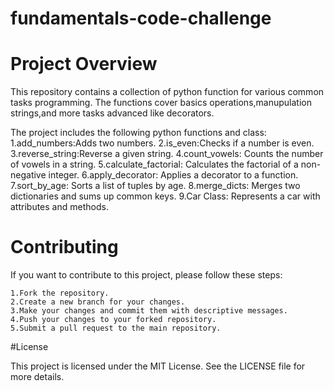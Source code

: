 # fundamentals-code-challenge

# Project Overview
This repository contains a collection of python function for various common tasks programming.
The functions cover basics operations,manupulation strings,and more tasks advanced like decorators.


The project includes the following python functions and class:
     1.add_numbers:Adds two numbers.
     2.is_even:Checks if a number is even.
     3.reverse_string:Reverse a given string.
     4.count_vowels: Counts the number of vowels in a string.
     5.calculate_factorial: Calculates the factorial of a non-negative integer.
     6.apply_decorator: Applies a decorator to a function.
     7.sort_by_age: Sorts a list of tuples by age.
     8.merge_dicts: Merges two dictionaries and sums up common keys.
     9.Car Class: Represents a car with attributes and methods.
# Contributing

If you want to contribute to this project, please follow these steps:

    1.Fork the repository.
    2.Create a new branch for your changes.
    3.Make your changes and commit them with descriptive messages.
    4.Push your changes to your forked repository.
    5.Submit a pull request to the main repository.

#License

This project is licensed under the MIT License. See the LICENSE file for more details.
